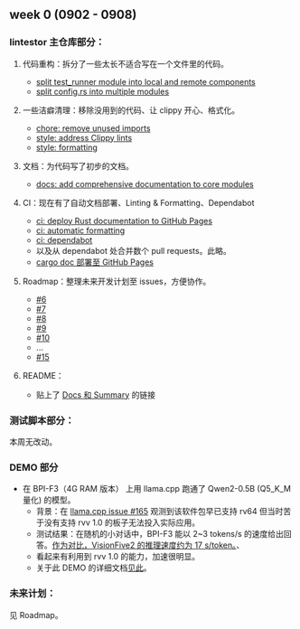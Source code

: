 ## week 0 (0902 - 0908)

### lintestor 主仓库部分：

1. 代码重构：拆分了一些太长不适合写在一个文件里的代码。
    - [split test_runner module into local and remote components](https://github.com/255doesnotexist/lintestor/commit/49728f4d24fb16f72f2f1bea81c39d616cdd7c7a)
    - [split config.rs into multiple modules](https://github.com/255doesnotexist/lintestor/commit/33859c2c903471a0a2c1568601b436c44538e0b4)
2. 一些洁癖清理：移除没用到的代码、让 clippy 开心、格式化。
   - [chore: remove unused imports](https://github.com/255doesnotexist/lintestor/commit/964fcae5dfee03f59f052e3c7e0bd1d47d320b8f)
   - [style: address Clippy lints](https://github.com/255doesnotexist/lintestor/commit/fb1fc74c70fe40a57ecaefb8fcc0ac8ed40de90b)
   - [style: formatting](https://github.com/255doesnotexist/lintestor/commit/e7a20c63fb75843603f3a5e51c56847444c2405e)
3. 文档：为代码写了初步的文档。
   - [docs: add comprehensive documentation to core modules](https://github.com/255doesnotexist/lintestor/commit/159227d3ba59df87abb5311b50475a39e12f3617)
4. CI：现在有了自动文档部署、Linting & Formatting、Dependabot
   - [ci: deploy Rust documentation to GitHub Pages](https://github.com/255doesnotexist/lintestor/commit/4709b77c573f2233afd3e2494c91654d502677bd)
   - [ci: automatic formatting](https://github.com/255doesnotexist/lintestor/commit/a0197abbc55bdfcf0668e800dfc2ed98d2a80ac2)
   - [ci: dependabot](https://github.com/255doesnotexist/lintestor/commit/b290260b79817c118cbfa7ffec66239c09761da2)
   - 以及从 dependabot 处合并数个 pull requests。此略。
   - [cargo doc 部署至 GitHub Pages](https://255doesnotexist.github.io/lintestor/)

5. Roadmap：整理未来开发计划至 issues，方便协作。
   - [#6](https://github.com/255doesnotexist/lintestor/issues/6)
   - [#7](https://github.com/255doesnotexist/lintestor/issus/7)
   - [#8](https://github.com/255doesnotexist/lintestor/issues/8)
   - [#9](https://github.com/255doesnotexist/lintestor/issues/9)
   - [#10](https://github.com/255doesnotexist/lintestor/issues/10)
   - ...
   - [#15](https://github.com/255doesnotexist/lintestor/issues/15)

6. README：
   - 贴上了 [Docs 和 Summary](https://github.com/255doesnotexist/lintestor/commit/8fbbb9a1ffab026508fdecdb5f95192fd97bda4d) 的链接

### 测试脚本部分：

本周无改动。

### DEMO 部分

- 在 BPI-F3（4G RAM 版本） 上用 llama.cpp 跑通了 Qwen2-0.5B (Q5_K_M 量化) 的模型。
  - 背景：在 [llama.cpp issue #165](https://github.com/ggerganov/llama.cpp/issues/165) 观测到该软件包早已支持 rv64 但当时苦于没有支持 rvv 1.0 的板子无法投入实际应用。
  - 测试结果：在随机的小对话中，BPI-F3 能以 2~3 tokens/s 的速度给出回答。[作为对比，VisionFive2 的推理速度约为 17 s/token。](https://github.com/ggerganov/llama.cpp/issues/165#issuecomment-1470499272)、
  - 看起来有利用到 rvv 1.0 的能力，加速很明显。
  - 关于此 DEMO 的详细文档[见此](https://github.com/255doesnotexist/bpi-f3_demos/blob/main/qwen2.md)。

### 未来计划：

见 Roadmap。